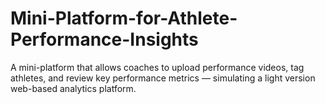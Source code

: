 # Mini-Platform-for-Athlete-Performance-Insights
A mini-platform that allows coaches to upload performance videos, tag athletes, and review key performance metrics — simulating a light version web-based analytics platform.
